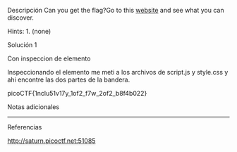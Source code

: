 Descripción
Can you get the flag?Go to this [website](http://saturn.picoctf.net:51085/) and see what you can discover.

Hints:
1.⁠ ⁠(none)

Solución 1

Con inspeccion de elemento

Inspeccionando el elemento me meti a los archivos de script.js y style.css y ahi encontre las dos partes de la bandera. 

picoCTF{1nclu51v17y_1of2_f7w_2of2_b8f4b022}


Notas adicionales

--------------------


Referencias

http://saturn.picoctf.net:51085